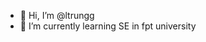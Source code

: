 - 👋 Hi, I’m @ltrungg
- 🌱 I’m currently learning SE in fpt university 
<!---
my facebook: https://www.facebook.com/trungg1207/

--->
